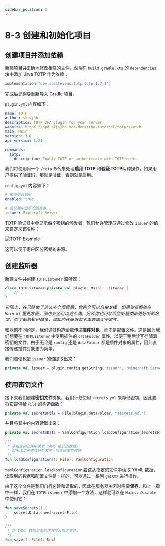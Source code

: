 ```yaml
---
sidebar_position: 3
---
```


# 8-3 创建和初始化项目

## 创建项目并添加依赖

新建项目并正确地修改相应的文件，然后在 `build.gradle.kts` 的 `dependencies` 块中添加 Java TOTP 作为依赖：

```kotlin
implementation("dev.samstevens.totp:totp:1.7.1")
```

完成后记得要重新导入 Gradle 项目。

`plugin.yml` 内容如下：

```yaml
name: TOTP
author: skjsjhb
description: TOTP 2FA plugin for your server.
website: https://bpd.skjsjhb.moe/docs/the-tutorial/totp/sketch
main: Main
version: 1.0
api-version: 1.21

commands:
  totp:
    description: Enable TOTP or authenticate with TOTP code.
```

我们将使用同一个 `/totp` 命令来处理**启用 TOTP** 和**验证 TOTP**两种操作，如果用户提供了验证码，那就是验证，否则就是启用。

`config.yml` 内容如下：

```yaml
# 插件是否启用
enabled: true

# 验证器中显示的颁发者
issuer: Minecraft Server
```

TOTP 验证器中会显示每个密钥的颁发者，我们允许管理员通过修改 `issuer` 的值来自定义该名称：

![TOTP Example](/img/contents/totp-example.png)

这可以便于用户区分密钥的来源。

## 创建监听器

新建文件并创建 `TOTPListener` 监听器：

```kotlin
class TOTPListener(private val plugin: Main): Listener {
    // ...
}
```

*实际上，在已经做了这么多个项目后，你完全可以自由发挥，如果觉得都放在 `Main.kt` 里更方便，那也完全可以这么做，另外你也可以给监听器类取更好听的名字。你了解的知识越多，编写的代码就越不需要拘泥于定式。*

和以前不同的是，我们通过构造函数传递**插件对象**，而不是配置文件。这是因为我们想要在 `TOTPListener` 中使用插件的 `dataFolder` 属性，以便于稍后读写存储着密钥的文件。由于无论是 `config` 还是 `dataFolder` 都是插件对象的属性，因此直接传递插件对象更为简单。

我们顺便也把 `issuer` 的值提取出来：

```kotlin
private val issuer = plugin.config.getString("issuer", "Minecraft Server")!!
```

## 使用密钥文件

接下来我们创建**密钥文件**对象，我们计划使用 `secrets.yml` 来存储密钥，因此要将它提供给 `File` 的构造函数：

```kotlin
private val secretsFile = File(plugin.dataFolder, "secrets.yml")
```

并且将其中的内容读取出来：

```kotlin
private val secretsData = YamlConfiguration.loadConfiguration(secretsFile)
```

```kotlin
/**
 * 从指定的文件中读取 YAML 格式的数据。
 * 如果无法读取或解析文件，则返回空白内容。
 */
fun loadConfiguration(f: File): YamlConfiguration
```

`YamlConfiguration.loadConfiguration` 尝试从指定的文件中读取 YAML 数据，读取到的数据和配置文件是一样的，可以通过一系列 `getXXX` 进行操作。

由于这个文件是我们自行创建和读取的，因此在服务器关闭时需要**保存**，和上一章中一样，我们在 `TOTPListener` 中添加一个方法，这样就可以在 `Main.onDisable` 中使用它：

```kotlin
fun saveSecrets() {
    secretsData.save(secretsFile)
}
```

```kotlin
/**
 * 将 YAML 数据对象的内容存入指定文件。
 */
fun save(f: File): Unit
```